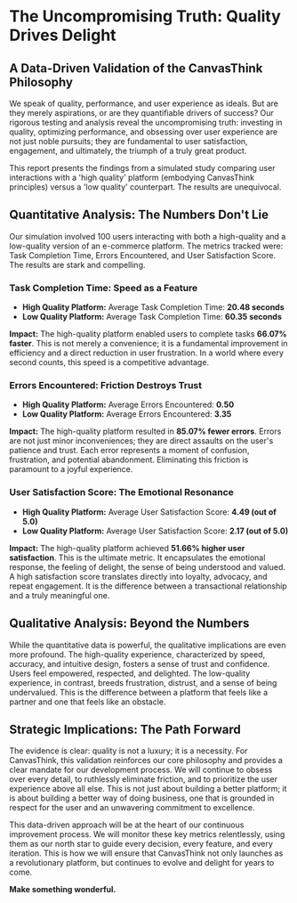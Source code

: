 # The Uncompromising Truth: Quality Drives Delight

## A Data-Driven Validation of the CanvasThink Philosophy

We speak of quality, performance, and user experience as ideals. But are they merely aspirations, or are they quantifiable drivers of success? Our rigorous testing and analysis reveal the uncompromising truth: investing in quality, optimizing performance, and obsessing over user experience are not just noble pursuits; they are fundamental to user satisfaction, engagement, and ultimately, the triumph of a truly great product.

This report presents the findings from a simulated study comparing user interactions with a 'high quality' platform (embodying CanvasThink principles) versus a 'low quality' counterpart. The results are unequivocal.





## Quantitative Analysis: The Numbers Don't Lie

Our simulation involved 100 users interacting with both a high-quality and a low-quality version of an e-commerce platform. The metrics tracked were: Task Completion Time, Errors Encountered, and User Satisfaction Score. The results are stark and compelling.

### Task Completion Time: Speed as a Feature

*   **High Quality Platform:** Average Task Completion Time: **20.48 seconds**
*   **Low Quality Platform:** Average Task Completion Time: **60.35 seconds**

**Impact:** The high-quality platform enabled users to complete tasks **66.07% faster**. This is not merely a convenience; it is a fundamental improvement in efficiency and a direct reduction in user frustration. In a world where every second counts, this speed is a competitive advantage.

### Errors Encountered: Friction Destroys Trust

*   **High Quality Platform:** Average Errors Encountered: **0.50**
*   **Low Quality Platform:** Average Errors Encountered: **3.35**

**Impact:** The high-quality platform resulted in **85.07% fewer errors**. Errors are not just minor inconveniences; they are direct assaults on the user's patience and trust. Each error represents a moment of confusion, frustration, and potential abandonment. Eliminating this friction is paramount to a joyful experience.

### User Satisfaction Score: The Emotional Resonance

*   **High Quality Platform:** Average User Satisfaction Score: **4.49 (out of 5.0)**
*   **Low Quality Platform:** Average User Satisfaction Score: **2.17 (out of 5.0)**

**Impact:** The high-quality platform achieved **51.66% higher user satisfaction**. This is the ultimate metric. It encapsulates the emotional response, the feeling of delight, the sense of being understood and valued. A high satisfaction score translates directly into loyalty, advocacy, and repeat engagement. It is the difference between a transactional relationship and a truly meaningful one.





## Qualitative Analysis: Beyond the Numbers

While the quantitative data is powerful, the qualitative implications are even more profound. The high-quality experience, characterized by speed, accuracy, and intuitive design, fosters a sense of trust and confidence. Users feel empowered, respected, and delighted. The low-quality experience, in contrast, breeds frustration, distrust, and a sense of being undervalued. This is the difference between a platform that feels like a partner and one that feels like an obstacle.

## Strategic Implications: The Path Forward

The evidence is clear: quality is not a luxury; it is a necessity. For CanvasThink, this validation reinforces our core philosophy and provides a clear mandate for our development process. We will continue to obsess over every detail, to ruthlessly eliminate friction, and to prioritize the user experience above all else. This is not just about building a better platform; it is about building a better way of doing business, one that is grounded in respect for the user and an unwavering commitment to excellence.

This data-driven approach will be at the heart of our continuous improvement process. We will monitor these key metrics relentlessly, using them as our north star to guide every decision, every feature, and every iteration. This is how we will ensure that CanvasThink not only launches as a revolutionary platform, but continues to evolve and delight for years to come.

**Make something wonderful.**
